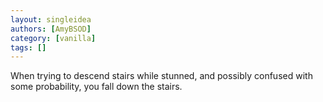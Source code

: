 ```yaml
---
layout: singleidea
authors: [AmyBSOD]
category: [vanilla]
tags: []
---
```

When trying to descend stairs while stunned, and possibly confused with some probability, you fall down the stairs.
